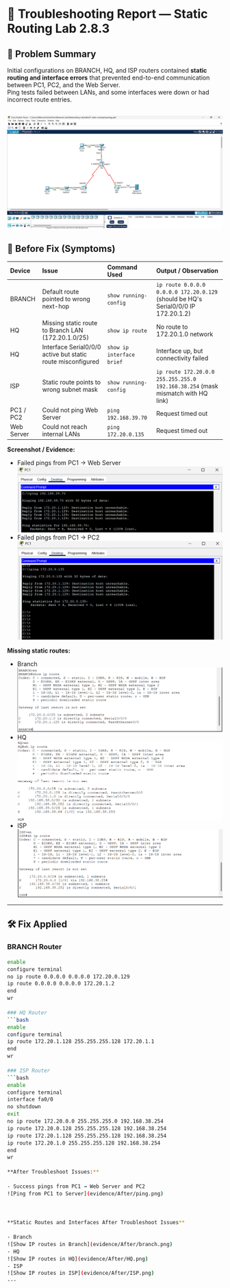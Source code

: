# 🧩 Troubleshooting Report — Static Routing Lab 2.8.3

## 🧠 Problem Summary
Initial configurations on BRANCH, HQ, and ISP routers contained **static routing and interface errors** that prevented end-to-end communication between PC1, PC2, and the Web Server.  
Ping tests failed between LANs, and some interfaces were down or had incorrect route entries.

![Network Topology](evidence/Before/network.png)
---

## 🧪 Before Fix (Symptoms)

| Device | Issue | Command Used | Output / Observation |
|:--------|:-------|:--------------|:----------------------|
| BRANCH | Default route pointed to wrong next-hop | `show running-config` | `ip route 0.0.0.0 0.0.0.0 172.20.0.129` (should be HQ's Serial0/0/0 IP 172.20.1.2) |
| HQ | Missing static route to Branch LAN (172.20.1.0/25) | `show ip route` | No route to 172.20.1.0 network |
| HQ | Interface Serial0/0/0 active but static route misconfigured | `show ip interface brief` | Interface up, but connectivity failed |
| ISP | Static route points to wrong subnet mask | `show running-config` | `ip route 172.20.0.0 255.255.255.0 192.168.38.254` (mask mismatch with HQ link) |
| PC1 / PC2 | Could not ping Web Server | `ping 192.168.39.70` | Request timed out |
| Web Server | Could not reach internal LANs | `ping 172.20.0.135` | Request timed out |

**Screenshot / Evidence:**  
- Failed pings from PC1 → Web Server
![Ping from PC1 to Server](evidence/Before/server.png)  
- Failed pings from PC1 → PC2
![Failed pings from PC1 → PC2](evidence/Before/PC2.png)


**Missing static routes:**

- Branch
![Show IP routes in Branch](evidence/Before/branch.png)
- HQ
![Show IP routes in HQ](evidence/Before/HQ.png)
- ISP
![Show IP routes in ISP](evidence/Before/ISP.png)
---

## 🛠️ Fix Applied

### BRANCH Router
```bash
enable
configure terminal
no ip route 0.0.0.0 0.0.0.0 172.20.0.129
ip route 0.0.0.0 0.0.0.0 172.20.1.2
end
wr

### HQ Router
```bash
enable
configure terminal
ip route 172.20.1.128 255.255.255.128 172.20.1.1
end
wr

### ISP Router
```bash
enable
configure terminal
interface fa0/0
no shutdown
exit
no ip route 172.20.0.0 255.255.255.0 192.168.38.254
ip route 172.20.0.128 255.255.255.128 192.168.38.254
ip route 172.20.1.128 255.255.255.128 192.168.38.254
ip route 172.20.1.0 255.255.255.128 192.168.38.254
end
wr

**After Troubleshoot Issues:** 
 
- Success pings from PC1 → Web Server and PC2
![Ping from PC1 to Server](evidence/After/ping.png)  



**Static Routes and Interfaces After Troubleshoot Issues**

- Branch
![Show IP routes in Branch](evidence/After/branch.png)
- HQ
![Show IP routes in HQ](evidence/After/HQ.png)
- ISP
![Show IP routes in ISP](evidence/After/ISP.png)
---
